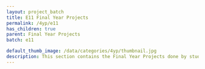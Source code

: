 ```yaml
---
layout: project_batch
title: E11 Final Year Projects
permalink: /4yp/e11
has_children: true
parent: Final Year Projects
batch: e11

default_thumb_image: /data/categories/4yp/thumbnail.jpg
description: This section contains the Final Year Projects done by students as a part of CO421 & CO 425 in their final year
---
```

